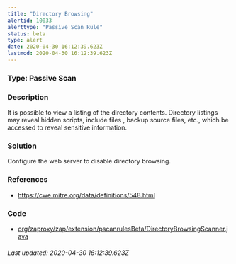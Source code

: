 ```yaml
---
title: "Directory Browsing"
alertid: 10033
alerttype: "Passive Scan Rule"
status: beta
type: alert
date: 2020-04-30 16:12:39.623Z
lastmod: 2020-04-30 16:12:39.623Z
---
```

### Type: Passive Scan

### Description
It is possible to view a listing of the directory contents. Directory listings may reveal hidden scripts, include files , backup source files, etc., which be accessed to reveal sensitive information.

### Solution

Configure the web server to disable directory browsing. 

### References

* https://cwe.mitre.org/data/definitions/548.html

### Code

 * [org/zaproxy/zap/extension/pscanrulesBeta/DirectoryBrowsingScanner.java](https://github.com/zaproxy/zap-extensions/blob/master/addOns/pscanrulesBeta/src/main/java/org/zaproxy/zap/extension/pscanrulesBeta/DirectoryBrowsingScanner.java)

###### Last updated: 2020-04-30 16:12:39.623Z
